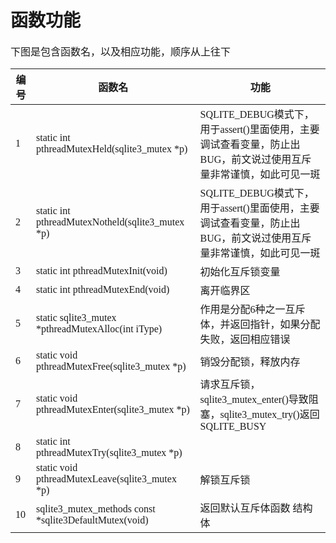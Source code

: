 # 函数功能
<font face="微软雅黑" size="3px">

下图是包含函数名，以及相应功能，顺序从上往下

|编号|函数名|功能
| -- | -- | -- |
|1|static int pthreadMutexHeld(sqlite3_mutex *p)|SQLITE_DEBUG模式下，用于assert()里面使用，主要调试查看变量，防止出BUG，前文说过使用互斥量非常谨慎，如此可见一斑
|2|static int pthreadMutexNotheld(sqlite3_mutex *p)|SQLITE_DEBUG模式下，用于assert()里面使用，主要调试查看变量，防止出BUG，前文说过使用互斥量非常谨慎，如此可见一斑
|3|static int pthreadMutexInit(void)|初始化互斥锁变量
|4|static int pthreadMutexEnd(void)|离开临界区
|5|static sqlite3_mutex *pthreadMutexAlloc(int iType)|作用是分配6种之一互斥体，并返回指针，如果分配失败，返回相应错误
|6|static void pthreadMutexFree(sqlite3_mutex *p)|销毁分配锁，释放内存
|7|static void pthreadMutexEnter(sqlite3_mutex *p)|请求互斥锁，sqlite3_mutex_enter()导致阻塞，sqlite3_mutex_try()返回SQLITE_BUSY
|8|static int pthreadMutexTry(sqlite3_mutex *p)|
|9|static void pthreadMutexLeave(sqlite3_mutex *p)|解锁互斥锁
|10|sqlite3_mutex_methods const *sqlite3DefaultMutex(void)|返回默认互斥体函数 结构体
